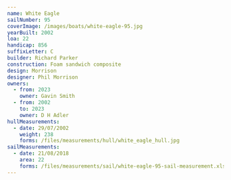 ```yaml
---
name: White Eagle
sailNumber: 95
coverImage: /images/boats/white-eagle-95.jpg
yearBuilt: 2002
loa: 22
handicap: 856
suffixLetter: C
builder: Richard Parker
construction: Foam sandwich composite
design: Morrison
designer: Phil Morrison
owners:
  - from: 2023
    owner: Gavin Smith
  - from: 2002
    to: 2023
    owner: D H Adler
hullMeasurements:
  - date: 29/07/2002
    weight: 238
    forms: /files/measurements/hull/white_eagle_hull.jpg
sailMeasurements:
  - date: 21/08/2018
    area: 22
    forms: /files/measurements/sail/white-eagle-95-sail-measurement.xlsx
---
```

